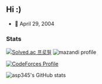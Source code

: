 ## Hi  :)

- 🎂 April 29, 2004

### Stats
[![Solved.ac 프로필](http://mazassumnida.wtf/api/v2/generate_badge?boj=asp1939)](https://solved.ac/asp1939)  ![mazandi profile](http://mazandi.herokuapp.com/api?handle=asp1939&theme=warm)

[![CodeForces Profile](https://cf.leed.at?id=asp345)](https://codeforces.com/profile/asp345)

![asp345's GitHub stats](https://github-readme-stats.vercel.app/api?username=asp345&show_icons=true&theme=swift&rank_icon=percentile)
